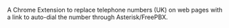 A Chrome Extension to replace telephone numbers (UK) on web pages with a link to auto-dial the number through Asterisk/FreePBX.
